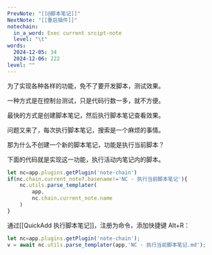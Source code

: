 ```yaml
---
PrevNote: "[[@脚本笔记]]"
NextNote: "[[重启插件]]"
notechain:
  in_a_word: Exec current srcipt-note
  level: "\t"
words:
  2024-12-05: 34
  2024-12-06: 222
level: ""
---
```


为了实现各种各样的功能，免不了要开发脚本，测试效果。

一种方式是在控制台测试，只是代码行数一多，就不方便。

最快的方式是创建脚本笔记，然后执行脚本笔记查看效果。

问题又来了，每次执行脚本笔记，搜索是一个麻烦的事情。

那为什么不创建一个新的脚本笔记，功能是执行当前脚本？

下面的代码就是实现这一功能，执行活动内笔记内的脚本。

```js //templater
let nc=app.plugins.getPlugin('note-chain')
if(nc.chain.current_note?.basename!='NC - 执行当前脚本笔记'){
	nc.utils.parse_templater(
		app,
		nc.chain.current_note.name
	)
}
```

通过[[QuickAdd 执行脚本笔记]]，注册为命令，添加快捷键 Alt+R：

```js quickadd
let nc=app.plugins.getPlugin('note-chain');
v = await nc.utils.parse_templater(app,'NC - 执行当前脚本笔记.md');
```
